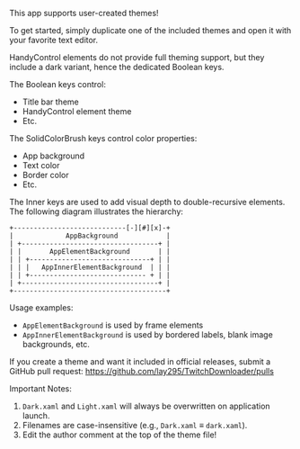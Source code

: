 ﻿This app supports user-created themes!

To get started, simply duplicate one of the included themes and open it with your favorite text editor.

HandyControl elements do not provide full theming support, but they include a dark variant, hence the dedicated Boolean keys.

The Boolean keys control:

- Title bar theme
- HandyControl element theme
- Etc.

The SolidColorBrush keys control color properties:

- App background
- Text color
- Border color
- Etc.

The Inner keys are used to add visual depth to double-recursive elements.
The following diagram illustrates the hierarchy:

```Hierarchy diagram
+----------------------------[-][#][x]-+
|             AppBackground            |
| +----------------------------------+ |
| |       AppElementBackground       | |
| | +------------------------------+ | |
| | |   AppInnerElementBackground  | | |
| | +----------------------------- + | |
| +----------------------------------+ |
+--------------------------------------+
```  

Usage examples:

- `AppElementBackground` is used by frame elements
- `AppInnerElementBackground` is used by bordered labels, blank image backgrounds, etc.

If you create a theme and want it included in official releases, submit a GitHub pull request:
<https://github.com/lay295/TwitchDownloader/pulls>

Important Notes:  

1. `Dark.xaml` and `Light.xaml` will always be overwritten on application launch.
2. Filenames are case-insensitive (e.g., `Dark.xaml` ≡ `dark.xaml`).
3. Edit the author comment at the top of the theme file!
